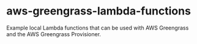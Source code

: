 # aws-greengrass-lambda-functions
Example local Lambda functions that can be used with AWS Greengrass and the AWS Greengrass Provisioner.
